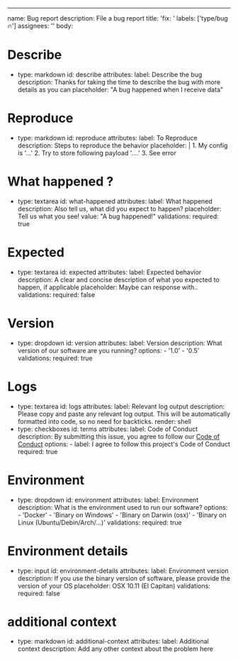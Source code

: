 ---
name: Bug report
description: File a bug report
title: 'fix: '
labels: ['type/bug 🔥']
assignees: ''
body:
  # Describe
  - type: markdown
    id: describe
    attributes:
      label: Describe the bug
      description: Thanks for taking the time to describe the bug with more details as you can
      placeholder: "A bug happened when I receive data"
  # Reproduce
  - type: markdown
    id: reproduce
    attributes:
      label: To Reproduce
      description: Steps to reproduce the behavior
      placeholder: |
        1. My config is '...'
        2. Try to store following payload '....'
        3. See error
  # What happened ?
  - type: textarea
    id: what-happened
    attributes:
      label: What happened
      description: Also tell us, what did you expect to happen?
      placeholder: Tell us what you see!
      value: "A bug happened!"
    validations:
      required: true
  # Expected
  - type: textarea
    id: expected
    attributes:
      label: Expected behavior
      description: A clear and concise description of what you expected to happen, if applicable
      placeholder: Maybe can response with..
    validations:
      required: false
  # Version
  - type: dropdown
    id: version
    attributes:
      label: Version
      description: What version of our software are you running?
      options:
        - '1.0'
        - '0.5'
    validations:
      required: true
  # Logs
  - type: textarea
    id: logs
    attributes:
      label: Relevant log output
      description: Please copy and paste any relevant log output. This will be automatically formatted into code, so no need for backticks.
      render: shell
  - type: checkboxes
    id: terms
    attributes:
      label: Code of Conduct
      description: By submitting this issue, you agree to follow our [Code of Conduct](https://example.com)
      options:
        - label: I agree to follow this project's Code of Conduct
          required: true
  # Environment
  - type: dropdown
    id: environment
    attributes:
      label: Environment
      description: What is the environment used to run our software?
      options:
        - 'Docker'
        - 'Binary on Windows'
        - 'Binary on Darwin (osx)'
        - 'Binary on Linux (Ubuntu/Debin/Arch/...)'
    validations:
      required: true
  # Environment details
  - type: input
    id: environment-details
    attributes:
      label: Environment version
      description: If you use the binary version of software, please provide the version of your OS
      placeholder: OSX 10.11 (El Capitan)
    validations:
      required: false
  # additional context
  - type: markdown
    id: additional-context
    attributes:
      label: Additional context
      description: Add any other context about the problem here
